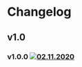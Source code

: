 # Changelog
## v1.0
### v1.0.0 [![02.11.2020](https://img.shields.io/date/1604339440)](https://github.com/d8corp/perfocode/tree/v1.0.0)
